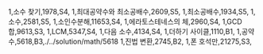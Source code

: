 1,소수 찾기,1978,S4,
1,최대공약수와 최소공배수,2609,S5,
1,최소공배수,1934,S5,
1,소수,2581,S5,
1,소인수분해,11653,S4,
1,에라토스테네스의 체,2960,S4,
1,GCD 합,9613,S3,
1,LCM,5347,S4,
1,다음 소수,4134,S4,
1,더하기 사이클,1110,B1,
1,공약수,5618,B3,./../solution/math/5618
1,진법 변환,2745,B2,
1,폰 호석만,21275,S3,
